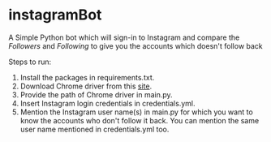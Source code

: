 # instagramBot

A Simple Python bot which will sign-in to Instagram and compare the *Followers* and *Following* to give you the accounts which doesn't follow back


Steps to run:

1. Install the packages in requirements.txt.
2. Download Chrome driver from this [site](https://chromedriver.chromium.org/downloads).
3. Provide the path of Chrome driver in main.py.
4. Insert Instagram login credentials in credentials.yml.
5. Mention the Instagram user name(s) in main.py for which you want to know the accounts who don't follow it back. You can mention the same user name mentioned in credentials.yml too. 
